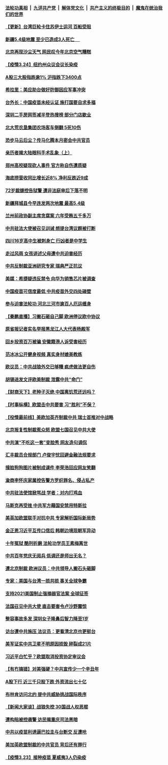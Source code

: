 ####  [法轮功真相](../../../../basic/blob/master/README.md?t=03242031) &nbsp;|&nbsp; [九评共产党](../../../../9ping.md/blob/master/README.md?t=03242031) &nbsp;|&nbsp; [解体党文化](../../../../jtdwh.md/blob/master/README.md?t=03242031)  &nbsp;|&nbsp; [共产主义的终极目的](../../../../gczydzjmd.md/blob/master/README.md?t=03242031) &nbsp;|&nbsp; [魔鬼在统治我们的世界](../../../../mgztzwmdsj.md/blob/master/README.md?t=03242031) 

#### [【更新】台湾巨轮卡住苏伊士运河 百船受阻](../pages/nsc413/n12832766.md?t=03242031) 

#### [新疆5.4级地震 至少已造成3人死亡 　](../pages/nsc413/n12832632.md?t=03242031) 

#### [北京再现沙尘天气 网民叹今年北京空气糟糕](../pages/nsc413/n12832279.md?t=03242031) 

#### [【疫情3.24】纽约州众议会议长染疫](../pages/nsc413/n12832476.md?t=03242031) 

#### [A股三大股指跌逾1% 沪指跌下3400点](../pages/nsc413/n12832312.md?t=03242031) 

#### [希拉里：美应助台做好防御因应军事冲突](../pages/nsc413/n12832515.md?t=03242031) 

#### [台外长：中国疫苗未经认证 施打国要自求多福](../pages/nsc413/n12832165.md?t=03242031) 

#### [深圳二手房网签减半登热搜榜 部分门店歇业](../pages/nsc413/n12832006.md?t=03242031) 

#### [北大荒农垦集团农场客车侧翻 5死10伤](../pages/nsc413/n12832067.md?t=03242031) 

#### [恐步马云后尘？传马化腾本月密会中共官员](../pages/nsc413/n12832119.md?t=03242031) 

#### [亲历者揭大陆眼科手术乱象（上）](../pages/nsc413/n12832178.md?t=03242031) 


#### [郑州高校疑现砍人事件 官方称自伤遭质疑](../pages/nsc413/n12831961.md?t=03242031) 

#### [海底捞营收同比增长近8%  净利反跌近9成](../pages/nsc413/n12831677.md?t=03242031) 

#### [72岁裁缝控告狱警 遭非法庭审后下落不明](../pages/nsc413/n12830747.md?t=03242031) 

#### [新疆拜城县今早连发两次地震 最高5.4级](../pages/nsc413/n12831687.md?t=03242031) 

#### [兰州前政协副主席贪腐案 六年受贿五千多万](../pages/nsc413/n12831767.md?t=03242031) 

#### [中共驻法大使被召见训诫 想提台湾议题被打断](../pages/nsc413/n12831776.md?t=03242031) 

#### [四川16岁高中生被刺身亡 行凶者是中学生](../pages/nsc413/n12831769.md?t=03242031) 

#### [走过风雨 女孩讲述父母遭中共迫害经历](../pages/nsc413/n12831684.md?t=03242031) 

#### [中共反制裁亚洲研究专家 瑞典严正抗议](../pages/nsc413/n12831791.md?t=03242031) 

#### [美媒：希捷疑违反禁令 向华为销售芯片被调查](../pages/nsc413/n12831737.md?t=03242031) 

#### [中国疫苗可信度最低 中共疫苗外交四处碰壁](../pages/nsc413/n12828264.md?t=03242031) 

#### [参与迫害法轮功 河北三河市逾百人厄运缠身](../pages/nsc413/n12831017.md?t=03242031) 

#### [【秦鹏直播】习搬石砸自己脚 欧洲停议欧中协议](../pages/nsc413/n12831388.md?t=03242031) 

#### [原省报记者实名举报黑龙江人大代表杨殿军](../pages/nsc413/n12831413.md?t=03242031) 

#### [回乡投资百万被骗 安徽籍港人诉受害经历](../pages/nsc413/n12831353.md?t=03242031) 

#### [范冰冰公开健身视频 真实身材媲美教练](../pages/nsc413/n12831214.md?t=03242031) 

#### [欧议员：中共战狼外交已够糟 疯虎做法更自伤](../pages/nsc413/n12830986.md?t=03242031) 

#### [胡锡进发文评欧美制裁 泄露中共“命门”](../pages/nsc413/n12831320.md?t=03242031) 

#### [【财商天下】老种子灭绝 中国离饥荒还远吗？](../pages/nsc413/n12831019.md?t=03242031) 

#### [【时事纵横】欧盟击中共要害 习“胜利”不保？](../pages/nsc413/n12831366.md?t=03242031) 

#### [【役情最前线】美欧加英齐制裁中共 瑞士首推对中战略](../pages/nsc413/n12831158.md?t=03242031) 

#### [北京报复性制裁惹众怒 欧盟七国召见中共大使](../pages/nsc413/n12831359.md?t=03242031) 

#### [中共演“不吃这一套”变脸秀 网友造句调侃](../pages/nsc413/n12831167.md?t=03242031) 

#### [汇丰裁员合规部门 卢俊宇忧回避金融法规要求](../pages/nsc413/n12831283.md?t=03242031) 

#### [撞脸狗狗图片被制成课件 李荣浩回应网友笑翻](../pages/nsc413/n12831013.md?t=03242031) 

#### [渝商李怀庆家属控告警方罗织罪名、侵占私产](../pages/nsc413/n12831241.md?t=03242031) 

#### [中共驻法使馆掀骂战 学者：对内打鸡血](../pages/nsc413/n12831057.md?t=03242031) 

#### [马斯克再受挫 中共军方藉国安禁用特斯拉](../pages/nsc413/n12831077.md?t=03242031) 

#### [美英加欧盟联手对抗中共 专家解析国际新局势](../pages/nsc413/n12830867.md?t=03242031) 

#### [金正恩习近平互传口信后 韩朝边境现朝军异动](../pages/nsc413/n12830993.md?t=03242031) 

#### [十年冤狱 酷刑折磨 法轮功学员王素梅离世](../pages/nsc413/n12830148.md?t=03242031) 

#### [中共百年党庆无阅兵 低调还是师出无名？](../pages/nsc413/n12830910.md?t=03242031) 

#### [遭北京制裁 欧洲议员：中共领导人搬石头砸脚](../pages/nsc413/n12830708.md?t=03242031) 

#### [专家：美国与台湾一损共损 事关全球争霸](../pages/nsc413/n12830872.md?t=03242031) 

#### [支持2021美国制止强摘器官法案 全球征签](../pages/nsc413/n12830034.md?t=03242031) 

#### [法国召见中共大使 直击要害令卢沙野震惊](../pages/nsc413/n12830638.md?t=03242031) 

#### [整容事故多发 深圳女子隆鼻后智力降至1岁](../pages/nsc413/n12830704.md?t=03242031) 

#### [访台遭中共施压 法议员：更看清北京也更挺台](../pages/nsc413/n12830632.md?t=03242031) 

#### [美军证实中共卫星不明原因损毁 碎裂成21片](../pages/nsc413/n12830461.md?t=03242031) 

#### [习近平白忙乎？欧盟取消投资协定审议会](../pages/nsc413/n12830623.md?t=03242031) 

#### [【有冇搞错】对美强硬？中共宣传少一个辛丑年](../pages/nsc413/n12828706.md?t=03242031) 

#### [A股下行 近三千只股下跌 外资流出七十亿](../pages/nsc413/n12829892.md?t=03242031) 

#### [布林肯访问北约 提中共威胁挑战国际秩序](../pages/nsc413/n12830322.md?t=03242031) 

#### [【新闻大家谈】战狼失控 30国战人权恶棍](../pages/nsc413/n12830225.md?t=03242031) 

#### [遭构陷被控袭警 访民揭重庆司法黑暗](../pages/nsc413/n12829945.md?t=03242031) 

#### [中共以疫苗利诱逼巴拉圭与台断交 反遭呛](../pages/nsc413/n12829661.md?t=03242031) 

#### [美加英欧盟制裁的中共官员 背后还有罪行](../pages/nsc413/n12830057.md?t=03242031) 

#### [【疫情3.23】接种疫苗 夏威夷3人仍染疫](../pages/nsc413/n12829973.md?t=03242031) 


